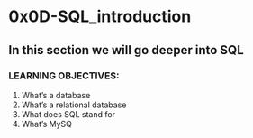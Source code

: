 # 0x0D-SQL_introduction
## In this section we will go deeper into SQL
### LEARNING OBJECTIVES:
1. What’s a database
2. What’s a relational database
3. What does SQL stand for
4. What’s MySQ

